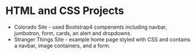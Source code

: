 # HTML and CSS Projects
<ul>
  <li>Colorado Site - used Bootstrap4 compenents including navbar, jumbotron, form, cards, an alert and dropdowns.
  <li>Stranger Things Site - example home page styled with CSS and contains a navbar, image containers, and a form.

